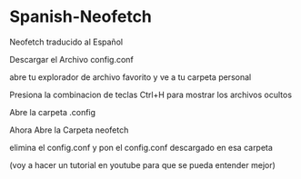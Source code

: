 # Spanish-Neofetch
Neofetch traducido al Español

Descargar el Archivo config.conf

abre tu explorador de archivo favorito y ve a tu carpeta personal

Presiona la combinacion de teclas Ctrl+H para mostrar los archivos ocultos

Abre la carpeta .config

Ahora Abre la Carpeta neofetch

elimina el config.conf y pon el config.conf descargado en esa carpeta

(voy a hacer un tutorial en youtube para que se pueda entender mejor)
